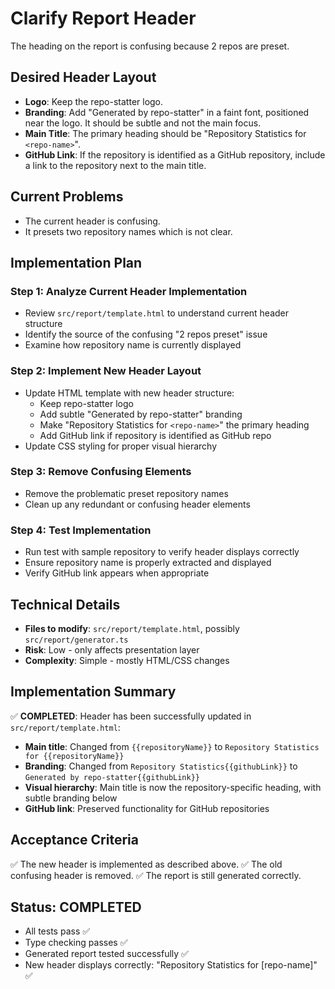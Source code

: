 # Clarify Report Header

The heading on the report is confusing because 2 repos are preset.

## Desired Header Layout

- **Logo**: Keep the repo-statter logo.
- **Branding**: Add "Generated by repo-statter" in a faint font, positioned near the logo. It should be subtle and not the main focus.
- **Main Title**: The primary heading should be "Repository Statistics for `<repo-name>`".
- **GitHub Link**: If the repository is identified as a GitHub repository, include a link to the repository next to the main title.

## Current Problems
- The current header is confusing.
- It presets two repository names which is not clear.

## Implementation Plan

### Step 1: Analyze Current Header Implementation
- Review `src/report/template.html` to understand current header structure
- Identify the source of the confusing "2 repos preset" issue
- Examine how repository name is currently displayed

### Step 2: Implement New Header Layout
- Update HTML template with new header structure:
  - Keep repo-statter logo
  - Add subtle "Generated by repo-statter" branding
  - Make "Repository Statistics for `<repo-name>`" the primary heading
  - Add GitHub link if repository is identified as GitHub repo
- Update CSS styling for proper visual hierarchy

### Step 3: Remove Confusing Elements
- Remove the problematic preset repository names
- Clean up any redundant or confusing header elements

### Step 4: Test Implementation
- Run test with sample repository to verify header displays correctly
- Ensure repository name is properly extracted and displayed
- Verify GitHub link appears when appropriate

## Technical Details
- **Files to modify**: `src/report/template.html`, possibly `src/report/generator.ts`
- **Risk**: Low - only affects presentation layer
- **Complexity**: Simple - mostly HTML/CSS changes

## Implementation Summary
✅ **COMPLETED**: Header has been successfully updated in `src/report/template.html`:
- **Main title**: Changed from `{{repositoryName}}` to `Repository Statistics for {{repositoryName}}`
- **Branding**: Changed from `Repository Statistics{{githubLink}}` to `Generated by repo-statter{{githubLink}}`
- **Visual hierarchy**: Main title is now the repository-specific heading, with subtle branding below
- **GitHub link**: Preserved functionality for GitHub repositories

## Acceptance Criteria
✅ The new header is implemented as described above.
✅ The old confusing header is removed.
✅ The report is still generated correctly.

## Status: COMPLETED
- All tests pass ✅
- Type checking passes ✅
- Generated report tested successfully ✅
- New header displays correctly: "Repository Statistics for [repo-name]" ✅
